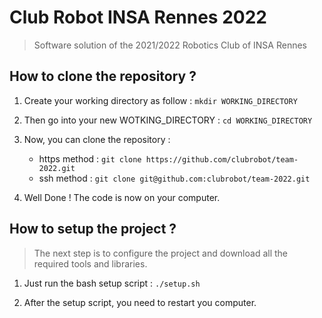 # Club Robot INSA Rennes 2022

> Software solution of the 2021/2022 Robotics Club of INSA Rennes

## How to clone the repository ?

1. Create your working directory as follow :
   `mkdir WORKING_DIRECTORY`

2. Then go into your new WOTKING_DIRECTORY :
   `cd WORKING_DIRECTORY`

3. Now, you can clone the repository :

   - https method : `git clone https://github.com/clubrobot/team-2022.git`
   - ssh method : `git clone git@github.com:clubrobot/team-2022.git`

4. Well Done ! The code is now on your computer.

## How to setup the project ?

> The next step is to configure the project and download all the required tools and libraries.

1. Just run the bash setup script :
   `./setup.sh`

2. After the setup script, you need to restart you computer.
